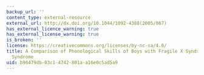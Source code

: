 ```yaml
---
backup_url: ''
content_type: external-resource
external_url: http://dx.doi.org/10.1044/1092-4388(2005/067)
has_external_licence_warning: true
has_external_license_warning: true
is_broken: ''
license: https://creativecommons.org/licenses/by-nc-sa/4.0/
title: A Comparison of Phonological Skills of Boys with Fragile X Syndrome and Down
  Syndrome
uid: b96479db-03c1-4742-801a-a16e0c5ad5a9
---
```

